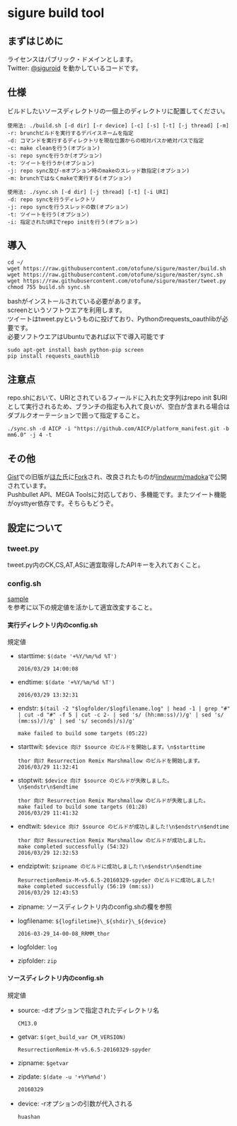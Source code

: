 # sigure build tool
## まずはじめに
ライセンスはパブリック・ドメインとします。  
Twitter: [@siguroid](https://twitter.com/siguroid) を動かしているコードです。

## 仕様
ビルドしたいソースディレクトリの一個上のディレクトリに配置してください。  

```
使用法: ./build.sh [-d dir] [-r device] [-c] [-s] [-t] [-j thread] [-m]
-r: brunchビルドを実行するデバイスネームを指定
-d: コマンドを実行するディレクトリを現在位置からの相対パスか絶対パスで指定
-c: make cleanを行う(オプション)
-s: repo syncを行うか(オプション)
-t: ツイートを行うか(オプション)
-j: repo sync及び-mオプション時のmakeのスレッド数指定(オプション)
-m: brunchではなくmakeで実行する(オプション)
```

```
使用法: ./sync.sh [-d dir] [-j thread] [-t] [-i URI]
-d: repo syncを行うディレクトリ
-j: repo syncを行うスレッドの数(オプション)
-t: ツイートを行う(オプション)
-i: 指定されたURIでrepo initを行う(オプション)
```
 
## 導入
```
cd ~/
wget https://raw.githubusercontent.com/otofune/sigure/master/build.sh
wget https://raw.githubusercontent.com/otofune/sigure/master/sync.sh
wget https://raw.githubusercontent.com/otofune/sigure/master/tweet.py
chmod 755 build.sh sync.sh
```
bashがインストールされている必要があります。  
screenというソフトウエアを利用します。  
ツイートはtweet.pyというものに投げており、Pythonのrequests_oauthlibが必要です。  
必要ソフトウエアはUbuntuであれば以下で導入可能です
```
sudo apt-get install bash python-pip screen
pip install requests_oauthlib
```

## 注意点
repo.shにおいて、URIとされているフィールドに入れた文字列はrepo init $URIとして実行されるため、ブランチの指定も入れて良いが、空白が含まれる場合はダブルクオーテーションで囲って指定すること。

```
./sync.sh -d AICP -i "https://github.com/AICP/platform_manifest.git -b mm6.0" -j 4 -t
```

## その他
[Gist](https://gist.github.com/otofune/7d62b9a5b0737ee67ff4)での旧版が[ほた](https://github.com/lindwurm)氏に[Fork](https://gist.github.com/lindwurm/94a279222197d6f7a68b)され、改良されたものが[lindwurm/madoka](https://github.com/lindwurm/madoka)で公開されています。  
Pushbullet API、MEGA Toolsに対応しており、多機能です。またツイート機能がoysttyer依存です。そちらもどうぞ。

## 設定について
### tweet.py
tweet.py内のCK,CS,AT,ASに適宜取得したAPIキーを入れておくこと。

### config.sh
[sample](https://github.com/otofune/sigure/tree/master/sample)  
を参考に以下の規定値を活かして適宜改変すること。

#### 実行ディレクトリ内のconfig.sh

規定値
- starttime: `$(date '+%Y/%m/%d %T')`  

  ```
  2016/03/29 14:00:08
  ```

- endtime: `$(date '+%Y/%m/%d %T')`  

  ```
  2016/03/29 13:32:31
  ```

- endstr: `$(tail -2 "$logfolder/$logfilename.log" | head -1 | grep "#" | cut -d "#" -f 5 | cut -c 2- | sed 's/ (hh:mm:ss)/)/g' | sed 's/ (mm:ss)/)/g' | sed 's/ seconds)/s)/g'`  

  ```
  make failed to build some targets (05:22)
  ```

- starttwit: `$device 向け $source のビルドを開始します。\n$starttime`

  ```
  thor 向け Resurrection Remix Marshmallow のビルドを開始します。
  2016/03/29 11:32:41
  ```

- stoptwit: `$device 向け $source のビルドが失敗しました。\n$endstr\n$endtime`

  ```
  thor 向け Resurrection Remix Marshmallow のビルドが失敗しました。
  make failed to build some targets (01:28)  
  2016/03/29 11:41:32
  ```

- endtwit: `$device 向け $source のビルドが成功しました!\n$endstr\n$endtime`

  ```
  thor 向け Ressurection Remix Marshmallow のビルドが成功しました。  
  make completed successfully (54:32)  
  2016/03/29 12:32:53
  ```

- endziptwit: `$zipname のビルドに成功しました!\n$endstr\n$endtime`  

  ```
  ResurrectionRemix-M-v5.6.5-20160329-spyder のビルドに成功しました!  
  make completed successfully (56:19 (mm:ss))  
  2016/03/29 12:43:53
  ```

- zipname: ソースディレクトリ内のconfig.shの欄を参照
  
- logfilename: `${logfiletime}\_${shdir}\_${device}`  

  ```
  2016-03-29_14-00-08_RRMM_thor
  ```

- logfolder: `log`
- zipfolder: `zip`


#### ソースディレクトリ内のconfig.sh

規定値
- source: -dオプションで指定されたディレクトリ名  

  ```
  CM13.0
  ```

- getvar: `$(get_build_var CM_VERSION)`

  ```
  ResurrectionRemix-M-v5.6.5-20160329-spyder
  ```  

- zipname: `$getvar`  

- zipdate: `$(date -u '+%Y%m%d')`  

  ```
  20160329
  ```

- device: -rオプションの引数が代入される  

  ```
  huashan
  ```
